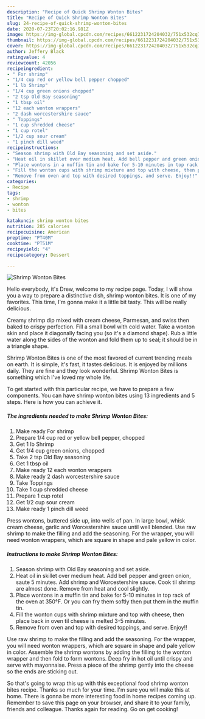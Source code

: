 ```yaml
---
description: "Recipe of Quick Shrimp Wonton Bites"
title: "Recipe of Quick Shrimp Wonton Bites"
slug: 24-recipe-of-quick-shrimp-wonton-bites
date: 2020-07-23T20:02:16.981Z
image: https://img-global.cpcdn.com/recipes/6612231724204032/751x532cq70/shrimp-wonton-bites-recipe-main-photo.jpg
thumbnail: https://img-global.cpcdn.com/recipes/6612231724204032/751x532cq70/shrimp-wonton-bites-recipe-main-photo.jpg
cover: https://img-global.cpcdn.com/recipes/6612231724204032/751x532cq70/shrimp-wonton-bites-recipe-main-photo.jpg
author: Jeffery Black
ratingvalue: 4
reviewcount: 42056
recipeingredient:
- " For shrimp"
- "1/4 cup red or yellow bell pepper chopped"
- "1 lb Shrimp"
- "1/4 cup green onions chopped"
- "2 tsp Old Bay seasoning"
- "1 tbsp oil"
- "12 each wonton wrappers"
- "2 dash worcestershire sauce"
- " Toppings"
- "1 cup shredded cheese"
- "1 cup rotel"
- "1/2 cup sour cream"
- "1 pinch dill weed"
recipeinstructions:
- "Season shrimp with Old Bay seasoning and set aside."
- "Heat oil in skillet over medium heat. Add bell pepper and green onion, saute 5 minutes. Add shrimp and Worcestershire sauce. Cook til shrimp are almost done. Remove from heat and cool slightly."
- "Place wontons in a muffin tin and bake for 5-10 minutes in top rack of the oven at 350°F. Or you can fry them softly then put them in the muffin tin."
- "Fill the wonton cups with shrimp mixture and top with cheese, then place back in oven til cheese is melted 3-5 minutes."
- "Remove from oven and top with desired toppings, and serve. Enjoy!!"
categories:
- Recipe
tags:
- shrimp
- wonton
- bites

katakunci: shrimp wonton bites 
nutrition: 285 calories
recipecuisine: American
preptime: "PT40M"
cooktime: "PT51M"
recipeyield: "4"
recipecategory: Dessert

---
```



![Shrimp Wonton Bites](https://img-global.cpcdn.com/recipes/6612231724204032/751x532cq70/shrimp-wonton-bites-recipe-main-photo.jpg)

Hello everybody, it's Drew, welcome to my recipe page. Today, I will show you a way to prepare a distinctive dish, shrimp wonton bites. It is one of my favorites. This time, I'm gonna make it a little bit tasty. This will be really delicious.

Creamy shrimp dip mixed with cream cheese, Parmesan, and swiss then baked to crispy perfection. Fill a small bowl with cold water. Take a wonton skin and place it diagonally facing you (so it&#39;s a diamond shape). Rub a little water along the sides of the wonton and fold them up to seal; it should be in a triangle shape.

Shrimp Wonton Bites is one of the most favored of current trending meals on earth. It is simple, it's fast, it tastes delicious. It is enjoyed by millions daily. They are fine and they look wonderful. Shrimp Wonton Bites is something which I've loved my whole life.


To get started with this particular recipe, we have to prepare a few components. You can have shrimp wonton bites using 13 ingredients and 5 steps. Here is how you can achieve it.

<!--inarticleads1-->

##### The ingredients needed to make Shrimp Wonton Bites:

1. Make ready  For shrimp
1. Prepare 1/4 cup red or yellow bell pepper, chopped
1. Get 1 lb Shrimp
1. Get 1/4 cup green onions, chopped
1. Take 2 tsp Old Bay seasoning
1. Get 1 tbsp oil
1. Make ready 12 each wonton wrappers
1. Make ready 2 dash worcestershire sauce
1. Take  Toppings
1. Take 1 cup shredded cheese
1. Prepare 1 cup rotel
1. Get 1/2 cup sour cream
1. Make ready 1 pinch dill weed


Press wontons, buttered side up, into wells of pan. In large bowl, whisk cream cheese, garlic and Worcestershire sauce until well blended. Use raw shrimp to make the filling and add the seasoning. For the wrapper, you will need wonton wrappers, which are square in shape and pale yellow in color. 

<!--inarticleads2-->

##### Instructions to make Shrimp Wonton Bites:

1. Season shrimp with Old Bay seasoning and set aside.
1. Heat oil in skillet over medium heat. Add bell pepper and green onion, saute 5 minutes. Add shrimp and Worcestershire sauce. Cook til shrimp are almost done. Remove from heat and cool slightly.
1. Place wontons in a muffin tin and bake for 5-10 minutes in top rack of the oven at 350°F. Or you can fry them softly then put them in the muffin tin.
1. Fill the wonton cups with shrimp mixture and top with cheese, then place back in oven til cheese is melted 3-5 minutes.
1. Remove from oven and top with desired toppings, and serve. Enjoy!!


Use raw shrimp to make the filling and add the seasoning. For the wrapper, you will need wonton wrappers, which are square in shape and pale yellow in color. Assemble the shrimp wontons by adding the filling to the wonton wrapper and then fold to form wontons. Deep fry in hot oil until crispy and serve with mayonnaise. Press a piece of the shrimp gently into the cheese so the ends are sticking out. 

So that's going to wrap this up with this exceptional food shrimp wonton bites recipe. Thanks so much for your time. I'm sure you will make this at home. There is gonna be more interesting food in home recipes coming up. Remember to save this page on your browser, and share it to your family, friends and colleague. Thanks again for reading. Go on get cooking!
